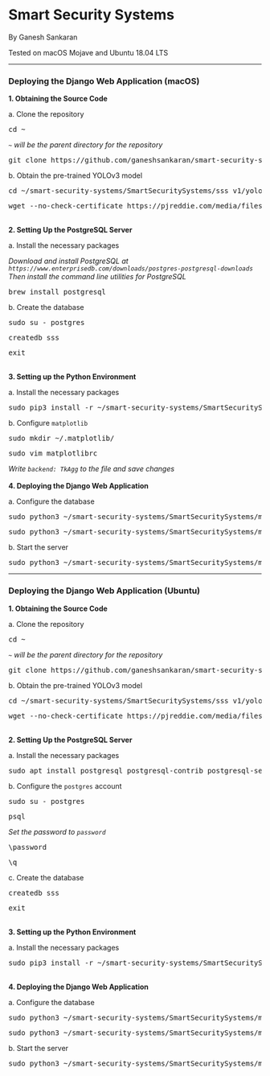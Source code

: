 # Smart Security Systems
<p>By Ganesh Sankaran</p>
<p>Tested on macOS Mojave and Ubuntu 18.04 LTS</p>
<hr />
<h3>Deploying the Django Web Application (macOS)</h3>
<strong>1. Obtaining the Source Code</strong>
<p>a. Clone the repository</p>
<pre>cd ~</pre>
<i><code>~</code> will be the parent directory for the repository</i>
<pre>git clone https://github.com/ganeshsankaran/smart-security-systems.git</pre>
<p>b. Obtain the pre-trained YOLOv3 model</p>
<pre>cd ~/smart-security-systems/SmartSecuritySystems/sss_v1/yolov3-coco/</pre>
<pre>wget --no-check-certificate https://pjreddie.com/media/files/yolov3.weights</pre>
<br />
<strong>2. Setting Up the PostgreSQL Server</strong>
<p>a. Install the necessary packages</p>
<i>Download and install PostgreSQL at <code>https://www.enterprisedb.com/downloads/postgres-postgresql-downloads</code></i>
<i>Then install the command line utilities for PostgreSQL</i>
<pre>brew install postgresql</pre>
<p>b. Create the database</p>
<pre>sudo su - postgres</pre>
<pre>createdb sss</pre>
<pre>exit</pre>
<br />
<strong>3. Setting up the Python Environment</strong>
<p>a. Install the necessary packages</p>
<pre>sudo pip3 install -r ~/smart-security-systems/SmartSecuritySystems/requirements.txt</pre>
<p>b. Configure <code>matplotlib</code></p>
<pre>sudo mkdir ~/.matplotlib/</pre>
<pre>sudo vim matplotlibrc</pre>
<i>Write <code>backend: TkAgg</code> to the file and save changes</i>
<br />
<br />
<strong>4. Deploying the Django Web Application</strong>
<p>a. Configure the database</p>
<pre>sudo python3 ~/smart-security-systems/SmartSecuritySystems/manage.py makemigrations</pre>
<pre>sudo python3 ~/smart-security-systems/SmartSecuritySystems/manage.py migrate</pre>
<p>b. Start the server</p>
<pre>sudo python3 ~/smart-security-systems/SmartSecuritySystems/manage.py runserver</pre>
<hr />
<h3>Deploying the Django Web Application (Ubuntu)</h3>
<strong>1. Obtaining the Source Code</strong>
<p>a. Clone the repository</p>
<pre>cd ~</pre>
<i><code>~</code> will be the parent directory for the repository</i>
<pre>git clone https://github.com/ganeshsankaran/smart-security-systems.git</pre>
<p>b. Obtain the pre-trained YOLOv3 model</p>
<pre>cd ~/smart-security-systems/SmartSecuritySystems/sss_v1/yolov3-coco/</pre>
<pre>wget --no-check-certificate https://pjreddie.com/media/files/yolov3.weights</pre>
<br />
<strong>2. Setting Up the PostgreSQL Server</strong>
<p>a. Install the necessary packages</p>
<pre>sudo apt install postgresql postgresql-contrib postgresql-server-dev-all</pre>
<p>b. Configure the <code>postgres</code> account</p>
<pre>sudo su - postgres</pre>
<pre>psql</pre>
<i>Set the password to <code>password</code></i>
<pre>\password</pre>
<pre>\q</pre>
<p>c. Create the database</p>
<pre>createdb sss</pre>
<pre>exit</pre>
<br />
<strong>3. Setting up the Python Environment</strong>
<p>a. Install the necessary packages</p>
<pre>sudo pip3 install -r ~/smart-security-systems/SmartSecuritySystems/requirements.txt</pre>
<br />
<strong>4. Deploying the Django Web Application</strong>
<p>a. Configure the database</p>
<pre>sudo python3 ~/smart-security-systems/SmartSecuritySystems/manage.py makemigrations</pre>
<pre>sudo python3 ~/smart-security-systems/SmartSecuritySystems/manage.py migrate</pre>
<p>b. Start the server</p>
<pre>sudo python3 ~/smart-security-systems/SmartSecuritySystems/manage.py runserver</pre>

